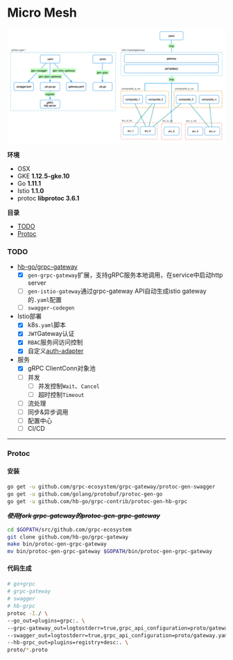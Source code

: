 Micro Mesh
=====

<a href="#">![micro-mesh](/doc/img/micro-mesh.jpg "micro-mesh")</a>

**环境**

- OSX
- GKE **1.12.5-gke.10**
- Go **1.11.1**
- Istio **1.1.0**
- protoc **libprotoc 3.6.1**

**目录**

- [TODO](#TODO)
- [Protoc](#Protoc)

### TODO

- [hb-go/grpc-gateway](https://github.com/hb-go/grpc-gateway)
    - [x] `gen-grpc-gateway`扩展，支持gRPC服务本地调用，在service中启动http server
    - [ ] `gen-istio-gateway`通过grpc-gateway API自动生成istio gateway的`.yaml`配置
    - [ ] `swagger-codegen`
- Istio部署
    - [x] k8s`.yaml`脚本
    - [x] `JWT`Gateway认证
    - [x] `RBAC`服务间访问控制
    - [x] 自定义[auth-adapter](/examples/adapter/auth)
- 服务
    - [x] gRPC ClientConn对象池
    - [ ] 并发
        - [ ] 并发控制`Wait`、`Cancel`
        - [ ] 超时控制`Timeout`
    - [ ] 流处理
    - [ ] 同步&异步调用
    - [ ] 配置中心
    - [ ] CI/CD

---
### Protoc

#### 安装

```bash
go get -u github.com/grpc-ecosystem/grpc-gateway/protoc-gen-swagger
go get -u github.com/golang/protobuf/protoc-gen-go
go get -u github.com/hb-go/grpc-contrib/protoc-gen-hb-grpc
```

***~~使用fork grpc-gateway的protoc-gen-grpc-gateway~~***
```bash
cd $GOPATH/src/github.com/grpc-ecosystem
git clone github.com/hb-go/grpc-gateway
make bin/protoc-gen-grpc-gateway
mv bin/protoc-gen-grpc-gateway $GOPATH/bin/protoc-gen-grpc-gateway
```

#### 代码生成

```bash
# go+grpc
# grpc-gateway
# swagger
# hb-grpc
protoc -I./ \
--go_out=plugins=grpc:. \
--grpc-gateway_out=logtostderr=true,grpc_api_configuration=proto/gateway.yaml:. \
--swagger_out=logtostderr=true,grpc_api_configuration=proto/gateway.yaml:. \
--hb-grpc_out=plugins=registry+desc:. \
proto/*.proto
```
